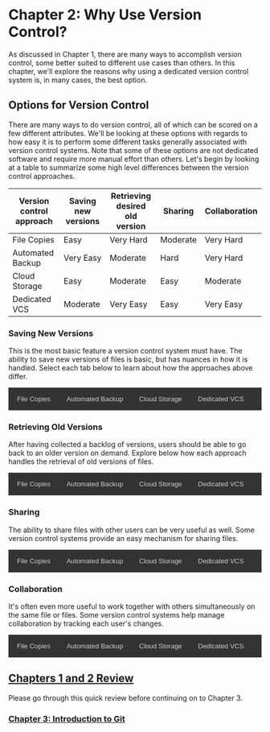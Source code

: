 # Chapter 2: Why Use Version Control?

As discussed in Chapter 1, there are many ways to accomplish version control, some better suited to different use cases than others. In this chapter, we'll explore the reasons why using a dedicated version control system is, in many cases, the best option.

## Options for Version Control

There are many ways to do version control, all of which can be scored on a few different attributes. We'll be looking at these options with regards to how easy it is to perform some different tasks generally associated with version control systems. Note that some of these options are not dedicated software and require more manual effort than others. Let's begin by looking at a table to summarize some high level differences between the version control approaches.

|Version control approach|Saving new versions|Retrieving desired old version|Sharing|Collaboration|
|------------------------|-------------------|------------------------------|-------|-------------|
|File Copies             |Easy|Very Hard|Moderate|Very Hard|
|Automated Backup        |Very Easy|Moderate|Hard|Very Hard|
|Cloud Storage           |Easy|Moderate|Easy|Moderate|
|Dedicated VCS           |Moderate|Very Easy|Easy|Very Easy|

### Saving New Versions

This is the most basic feature a version control system must have. The ability to save new versions of files is basic, but has nuances in how it is handled. Select each tab below to learn about how the approaches above differ.

<div class="interactive_area">
  <!-- Tab links -->
  <div class="tab">
    <button class="tablinks" onclick="openTab(event, 'file_copies_1')">File Copies</button>
    <button class="tablinks" onclick="openTab(event, 'automated_backup_1')">Automated Backup</button>
    <button class="tablinks" onclick="openTab(event, 'cloud_storage_1')">Cloud Storage</button>
    <button class="tablinks" onclick="openTab(event, 'dedicated_vcs_1')">Dedicated VCS</button>
  </div>
  
  <!-- Tab content -->
  <div id="file_copies_1" class="tabcontent">
    <h3>Manually Saving File Copies</h3>
    <p>Saving new versions with this method simply involves performing a "Save As" action from whatever application the file is being edited in. This does require the user to select a new name that hasn't been used before.</p>
    <p>A common convention is appending the date and time to the file when saving. This is a straightforward task that most users would be comfortable doing.</p>
  </div>
  
  <div id="automated_backup_1" class="tabcontent">
    <h3>Automated Backup (Time Machine)</h3>
    <p>No user action is required here to save new versions. The automated backup will run on its own. Once set up, this requires no effort from the user.</p>
  </div>
  
  <div id="cloud_storage_1" class="tabcontent">
    <h3>Cloud Storage (Sharepoint/Google Drive)</h3>
    <p>There is some variance in interface between specific cloud storage solutions here, but in general, users need to upload files they want to save whenever they want a revision saved.</p>
    <p>This is a straightforward action, although does include an extra step beyond just saving a file locally.</p>
  </div>

  <div id="dedicated_vcs_1" class="tabcontent">
    <h3>Dedicated VCS (Git)</h3>
    <p>This approach requires comparatively the most effort. Users need to select the specific changes they want to back up and then add a note about what changed. While this can be more work, users will often just add all changes they have made, eliminating the need to select specific changes.</p>
    <p>As we will see next, although writing a note about what has been changed requires more upfront effort when saving, the notes become very helpful for other version control tasks.</p>
  </div>
</div>

### Retrieving Old Versions

After having collected a backlog of versions, users should be able to go back to an older version on demand. Explore below how each approach handles the retrieval of old versions of files.

<div class="interactive_area">
  <!-- Tab links -->
  <div class="tab">
    <button class="tablinks" onclick="openTab(event, 'file_copies_2')">File Copies</button>
    <button class="tablinks" onclick="openTab(event, 'automated_backup_2')">Automated Backup</button>
    <button class="tablinks" onclick="openTab(event, 'cloud_storage_2')">Cloud Storage</button>
    <button class="tablinks" onclick="openTab(event, 'dedicated_vcs_2')">Dedicated VCS</button>
  </div>
  
  <!-- Tab content -->
  <div id="file_copies_2" class="tabcontent">
    <h3>Manually Saving File Copies</h3>
    <p>In this case, users normally have lots of files with similar names in a folder. It's often quite difficult to know what each version contains since the only information is the file name.</p>
    <p>With no information about what each copy contains or when each copy was saved, it's very difficult to locate a specific version when trying.</p>
  </div>
  
  <div id="automated_backup_2" class="tabcontent">
    <h3>Automated Backup (Time Machine)</h3>
    <p>Automated backups make it easy to find a version of a file based on time, but they generally do not contain much information about what was changed. Since files are backed up at regular intervals, it's unlikely work will be lost, but if a user needs something from more than a few hours or days previous, it can take more effort to find the correct version.</p>
  </div>
  
  <div id="cloud_storage_2" class="tabcontent">
    <h3>Cloud Storage (Sharepoint/Google Drive)</h3>
    <p>Cloud storage has similar properties to automated backups. There's usually not much information about what was changed, but since every save is uploaded manually, there's a good chance that each entry in the file history is useful.</p>
    <p>In this case, it's still moderately difficult to locate a specific version of a file.</p>
  </div>

  <div id="dedicated_vcs_2" class="tabcontent">
    <h3>Dedicated VCS (Git)</h3>
    <p>Dedicated VCS like Git enforces a change message with every change, so looking back through the history, it's relatively easy to see what was done at each point. For some file types, version control systems will easily show the state of the file and the changes made from there at any point in the history.</p>
    <p>This ability to quickly determine what changed at each point in the file history makes it very simple to locate any specific version of a file. Furthermore, the VCS will track all files simultaneously, so it's possible to see the states of multiple files at any point in the past, ensuring that they match up.</p>
  </div>
</div>

### Sharing

The ability to share files with other users can be very useful as well. Some version control systems provide an easy mechanism for sharing files.

<div class="interactive_area">
  <!-- Tab links -->
  <div class="tab">
    <button class="tablinks" onclick="openTab(event, 'file_copies_3')">File Copies</button>
    <button class="tablinks" onclick="openTab(event, 'automated_backup_3')">Automated Backup</button>
    <button class="tablinks" onclick="openTab(event, 'cloud_storage_3')">Cloud Storage</button>
    <button class="tablinks" onclick="openTab(event, 'dedicated_vcs_3')">Dedicated VCS</button>
  </div>
  
  <!-- Tab content -->
  <div id="file_copies_3" class="tabcontent">
    <h3>Manually Saving File Copies</h3>
    <p>Sharing files as they exist on your computer is as easy or hard as sending them via email or some other file exchange application. Nothing about this process is automated though, so users must manually select and send the files they want.</p>
  </div>
  
  <div id="automated_backup_3" class="tabcontent">
    <h3>Automated Backup (Time Machine)</h3>
    <p>Most backup systems are not intended for sharing with others. Backups are stored away on a hard drive and usually hidden behind the automated backup application. Sending a file from here usually requires downloading or reverting to the desired version before sending with email or some other file exchange application. Not a very simple process.</p>
  </div>
  
  <div id="cloud_storage_3" class="tabcontent">
    <h3>Cloud Storage (Sharepoint/Google Drive)</h3>
    <p>Sharing files from cloud storage is very straightforward since they normally have a built in share feature. Users can get links to files and easily share them.</p>
    <p>One caveat here is that to share an older version, it's still usually required to revert the file to the desired version before sharing.</p>
  </div>

  <div id="dedicated_vcs_3" class="tabcontent">
    <h3>Dedicated VCS (Git)</h3>
    <p>Git and other version control systems have the concept of collaboration built in, so multiple users can have copies of the tracked files on their computers. Since it's all centrally managed, users will have access to the same logged file history, so sharing a file is as easy as sending the specific code for a point in history. Since old versions are tracked with codes, users are able to share older versions without modifying their local copy.</p>
  </div>
</div>

### Collaboration

It's often even more useful to work together with others simultaneously on the same file or files. Some version control systems help manage collaboration by tracking each user's changes.

<div class="interactive_area">
  <!-- Tab links -->
  <div class="tab">
    <button class="tablinks" onclick="openTab(event, 'file_copies_4')">File Copies</button>
    <button class="tablinks" onclick="openTab(event, 'automated_backup_4')">Automated Backup</button>
    <button class="tablinks" onclick="openTab(event, 'cloud_storage_4')">Cloud Storage</button>
    <button class="tablinks" onclick="openTab(event, 'dedicated_vcs_4')">Dedicated VCS</button>
  </div>
  
  <!-- Tab content -->
  <div id="file_copies_4" class="tabcontent">
    <h3>Manually Saving File Copies</h3>
    <p>There is no management for collaboration with this approach. It's very difficult to maintain a file that has multiple people contributing to it.</p>
  </div>
  
  <div id="automated_backup_4" class="tabcontent">
    <h3>Automated Backup (Time Machine)</h3>
    <p>There is no management for collaboration with this approach. It's very difficult to maintain a file that has multiple people contributing to it.</p>
  </div>
  
  <div id="cloud_storage_4" class="tabcontent">
    <h3>Cloud Storage (Sharepoint/Google Drive)</h3>
    <p>This approach incorporates some collaboration features, depending on which cloud storage solution is used.</p>
    <p>Sharepoint, for instance, allows users to "check out" and lock a file so that no other users can edit it until it has been checked back in. This ensures there will not be any conflicts from two users changing the same file simultaneously, but also prevents some cases where multiple people may want to contribute together. Users also need to remember to check files back in after editing them.</p>
    <p>Google Drive allows real time collaboration for their exclusive file types, but does not prevent overwriting another user's edits for files that are simply tracked.</p>
  </div>

  <div id="dedicated_vcs_4" class="tabcontent">
    <h3>Dedicated VCS (Git)</h3>
    <p>Git and other version control systems are extremely powerful for allowing multiple users to contribute simultaneously. Since versions are stored by the VCS as changes from the previous version of the file, there is a function called merging that allows multiple changes to the same baseline to be applied together, provided that they do not directly conflict. Even if there is a conflict between two changes, the tool allows users to manually arbitrate what changes go in.</p>
  </div>
</div>

## [Chapters 1 and 2 Review](https://docs.google.com/forms/d/e/1FAIpQLSfR8U1BG0grUf7HWuGJ9AoIWojtY48rpNyKCR5G2mg4q6gHRg/viewform?usp=sf_link)

Please go through this quick review before continuing on to Chapter 3.

### [Chapter 3: Introduction to Git](../Chapter3)

<style>
/* Style the tab */
.tab {
  overflow: hidden;
  border: 1px solid #333;
  background-color: #333;
}

/* Style the buttons that are used to open the tab content */
.tab button {
  background-color: inherit;
  float: left;
  border: none;
  outline: none;
  cursor: pointer;
  padding: 14px 16px;
  transition: 0.3s;
  color: #cfcfcf;
}

/* Change background color of buttons on hover */
.tab button:hover {
  background-color: #777;
}

/* Create an active/current tablink class */
.tab button.active {
  background-color: #555;
}

/* Style the tab content */
.tabcontent {
  display: none;
  padding: 6px 20px;
  border: 1px solid #333;
  border-top: none;
}
</style>
<script type="text/javascript">
function openTab(evt, tabName) {
  // Declare all variables
  var i, tabcontent, tablinks;

  // Get all elements with class="tabcontent" and hide them
  tabcontent = document.getElementsByClassName("tabcontent");
  for (i = 0; i < tabcontent.length; i++) {
    tabcontent[i].style.display = "none";
  }

  // Get all elements with class="tablinks" and remove the class "active"
  tablinks = document.getElementsByClassName("tablinks");
  for (i = 0; i < tablinks.length; i++) {
    tablinks[i].className = tablinks[i].className.replace(" active", "");
  }

  // Show the current tab, and add an "active" class to the button that opened the tab
  document.getElementById(tabName).style.display = "block";
  evt.currentTarget.className += " active";
}
function colorCells() {
  var cells = document.getElementsByTagName("td");

  for(var idx = 0; i < cells.length; ++idx) {
    switch(tds[idx].innerText) {
      case "Very Easy":
        cells[idx].style.color = "#34FD9A";
        break;
      case "Easy":
        cells[idx].style.color = "#79D0AC";
        break;
      case "Moderate":
        cells[idx].style.color = "#ECEBBB";
        break;
      case "Hard":
        cells[idx].style.color = "#F2C1A3";
        break;
      case "Very Hard":
        cells[idx].style.color = "#F9BCA1";
        break;
    }
  }
}
openTab(event, 'file_copies_1')
colorCells()
</script>

